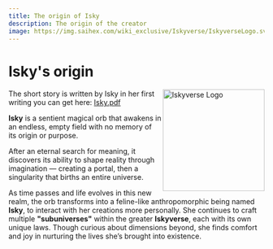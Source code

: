 ```yaml
---
title: The origin of Isky
description: The origin of the creator
image: https://img.saihex.com/wiki_exclusive/Iskyverse/IskyverseLogo.svg
---
```

# Isky's origin
<img alt="Iskyverse Logo" align="right" width="200" src="https://img.saihex.com/wiki_exclusive/Iskyverse/IskyverseLogo.svg">

The short story is written by Isky in her first writing you can get here: [Isky.pdf](https://img.saihex.com/wiki_exclusive/Iskyverse/pdf/Isky.pdf)

**Isky** is a sentient magical orb that awakens in an endless, empty field with no memory of its origin or purpose.

After an eternal search for meaning, it discovers its ability to shape reality through imagination — creating a portal, then a singularity that births an entire universe.

As time passes and life evolves in this new realm, the orb transforms into a feline-like anthropomorphic being named **Isky**, to interact with her creations more personally. She continues to craft multiple **"subuniverses"** within the greater **Iskyverse**, each with its own unique laws. Though curious about dimensions beyond, she finds comfort and joy in nurturing the lives she’s brought into existence.